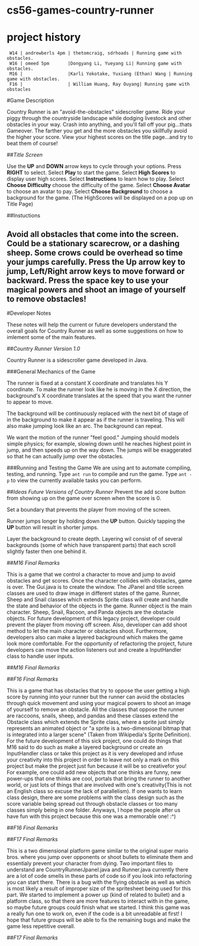 cs56-games-country-runner
=========================


project history
===============
```
 W14 | andrewberls 4pm | thetomcraig, sdrhoads | Running game with obstacles.
 W16 | omeed 5pm       |Dongyang Li, Yueyang Li| Running game with obstacles.
 M16 |                 |Karli Yokotake, Yuxiang (Ethan) Wang | Running game with obstacles.
 F16 |                 | William Huang, Ray Ouyang| Running game with obstacles
```

#Game Description

Country Runner is an "avoid-the-obstacles" sidescroller game. Ride your piggy through the countryside landscape while dodging livestock and other obstacles in your way. Crash into anything, and you'll fall off your pig...thats Gameover. The farther you get and the more obstacles you skillfully avoid the higher your score. View your highest scores on the title page...and try to beat them of course!


##<i>Title Screen</i>

Use the <b>UP</b> and <b>DOWN</b> arrow keys to cycle through your options. Press <b>RIGHT</b> to select. 
Select <b>Play</b> to start the game. 
Select <b>High Scores</b> to display user high scores.
Select <b>Instructions</b> to learn how to play.
Select <b>Choose Difficulty</b> choose the difficulty of the game. 
Select <b>Choose Avatar</b> to choose an avatar to pay.
Select <b>Choose Background</b> to choose a background for the game.
(The HighScores will be displayed on a pop up on Title Page)


##Instuctions

Avoid all obstacles that come into the screen. Could be a stationary scarecrow, or a dashing sheep.
Some crows could be overhead so time your jumps carefully.
Press the Up arrow key to jump, Left/Right arrow keys to move forward or backward.
Press the space key to use your magical powers and shoot an image of yourself to remove obstacles!
--------------------------
#Developer Notes

These notes will help the current or future developers understand the overall goals for Country Runner as well as some suggestions on how to imlement some of the main features. 

##<i>Country Runner Version 1.0 </i>

Country Runner is a sidescroller game developed in Java. 

###General Mechanics of the Game

The runner is fixed at a constant X coordinate and translates his Y coordinate. 
To make the runner look like he is moving in the X direction, the background's X coordinate translates  at the speed that you want the runner to appear to move.  

The background will be continuously replaced with the next bit of stage of in the background to make it appear as if the runner is traveling. This will also make jumping look like an arc. The background can repeat. 
 
 
We want the motion of the runner "feel good." Jumping should models simple physics; for example, slowing down until he reaches highest point in jump, and then speeds up on the way down.  The jumps will be exaggerated so that he can actually jump over the obstacles. 

###Running and Testing the Game
We are using ant to automate compiling, testing, and running. 
Type `ant run` to compile and run the game.
Type `ant -p` to view the currently available tasks you can perform. 



##<i>Ideas Future Versions of Country Runner</i>
Prevent the add score button from showing up on the game over screen when the score is 0.

Set a boundary that prevents the player from moving of the screen.

Runner jumps longer by holding down the <b>UP</b> button. Quickly tapping the <b>UP</b> button will result in shorter jumps. 

Layer the background to create depth. Layering wil consist of of several backgrounds (some of which have transparent parts) that each scroll slightly faster then one behind it. 

##<i>M16 Final Remarks</i>

This is a game that we control a character to move and jump to avoid obstacles and get scores. Once the character collides with obstacles, game is over. The Gui.java is to create the window. The JPanel and title screen classes are used to draw image in different states of the game. Runner, Sheep and Snail classes which extends Sprite class will create and handle the state and behavior of the objects in the game. Runner object is the main character. Sheep, Snail, Racoon, and Panda objects are the obstacle objects. For future development of this legacy project, developer could prevent the player from moving off screen. Also, developer can add shoot method to let the main character or obstacles shoot. Furthermore, developers also can make a layered background which makes the game look more comfortable. For the opportunity of refactoring the project, future developers can move the action listeners out and create a InputHandler class to handle user inputs.

##<i>M16 Final Remarks</i>

##<i>F16 Final Remarks</i>

This is a game that has obstacles that try to oppose the user getting a high score by running into your runner but the runner can avoid the obstacles through quick movement and using your magical powers to shoot an image of yourself to remove an obstacle. All the classes that oppose the runner are raccoons, snails, sheep, and pandas and these classes extend the Obstacle class which extends the Sprite class, where a sprite just simply represents an animated object or "a sprite is a two-dimensional bitmap that is integrated into a larger scene" (Taken from Wikipedia's Sprite Definition). For the future development of this sick project, one could do things that M16 said to do such as make a layered background or create an InputHandler class or take this project as it is very developed and infuse your creativity into this project in order to leave not only a mark on this project but make the project just fun because it will be so creativefor you! For example, one could add new objects that one thinks are funny, new power-ups that one thinks are cool, portals that bring the runner to another world, or just lots of things that are involved with one's creativity(This is not an English class so excuse the lack of parallelism). If one wants to learn class design, there are some problems with the class design such as the score variable being spread out through obstacle classes or too many classes simply being in one folder. Anyways, I hope the people after us have fun with this project because this one was a memorable one! :^)

##<i>F16 Final Remarks</i>

##<i>F17 Final Remarks</i>

This is a two dimensional platform game similar to the original super mario bros. where you jump over opponents or shoot bullets to eliminate them and essentialy prevent your character from dying. Two important files to understand are CountryRunnerJpanel.java and Runner.java currently there are a lot of code smells in these parts of code so if you look into refactoring you can start there. There is a bug with the flying obstacle as well as which is most likely a result of improper size of the spritesheet being used for this part. We started to implement a power up (kind of related to bullet) and a platform class, so that there are more features to interact with in the game, so maybe future groups could finish what we started. I think this game was a really fun one to work on, even if the code is a bit unreadable at first! I hope that future groups will be able to fix the remaining bugs and make the game less repetitive overall.


##<i>F17 Final Remarks</i>
